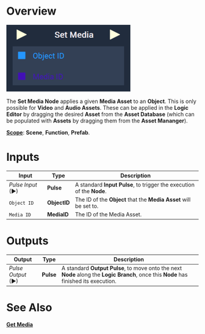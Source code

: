 # Overview

![The Set Media Node.](../../../.gitbook/assets/setmedianode.png)

The **Set Media Node** applies a given **Media Asset** to an **Object**. This is only possible for **Video** and **Audio Assets**. These can be applied in the **Logic Editor** by dragging the desired **Asset** from the **Asset Database** (which can be populated with **Assets** by dragging them from the **Asset Mananger**).

[**Scope**](../../overview.md#scopes): **Scene**, **Function**, **Prefab**.


# Inputs

|Input|Type|Description|
|---|---|---|
|*Pulse Input* (►)|**Pulse**|A standard **Input Pulse**, to trigger the execution of the **Node**.|
|`Object ID`|**ObjectID**|The ID of the **Object** that the **Media Asset** will be set to.|
|`Media ID`|**MediaID**|The ID of the Media Asset.|

# Outputs

|Output|Type|Description|
|---|---|---|
|*Pulse Output* (►)|**Pulse**|A standard **Output Pulse**, to move onto the next **Node** along the **Logic Branch**, once this **Node** has finished its execution.|

# See Also

[**Get Media**](getmedia.md)

